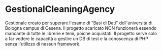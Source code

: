 # GestionalCleaningAgency
Gestionale creato per superare l'esame di "Basi di Dati" dell'università di Bologna campus di Cesena.
Il progetto scaricato NON funzionerà essendo mancante di tutte le librerie e temi, poichè acquistati.
Il progetto serve solo a far vedere le capacità a gestire un DB di test e la conoscenza di PHP senza l'utilizzo di nessun framework.
